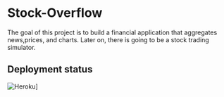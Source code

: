 # Stock-Overflow

The goal of this project is to build a financial application that aggregates news,prices, and charts. Later on, there is going to be a stock trading simulator.


## Deployment status
![Heroku](https://heroku-badge.herokuapp.com/?app=morning-temple-63814)]




